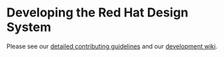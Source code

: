 # Developing the Red Hat Design System

Please see our [detailed contributing guidelines][guidelines] and our [development wiki][wiki].

[guidelines]: https://ux.redhat.com/get-started/developers/contributing/
[wiki]: https://github.com/RedHat-UX/red-hat-design-system/wiki
